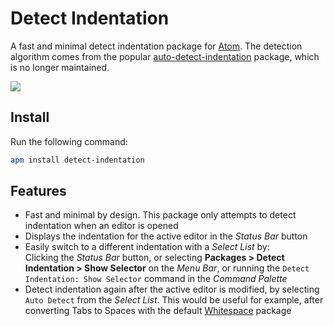 # Detect Indentation

A fast and minimal detect indentation package for [Atom](https://atom.io). The detection algorithm comes from the popular [auto-detect-indentation](https://atom.io/packages/auto-detect-indentation) package, which is no longer maintained.

![](https://user-images.githubusercontent.com/17343833/60067815-a58dc480-96fb-11e9-85f6-c4125e94b8ea.jpg)

## Install

Run the following command:

```bash
apm install detect-indentation
```

## Features

- Fast and minimal by design. This package only attempts to detect indentation when an editor is opened
- Displays the indentation for the active editor in the _Status Bar_ button
- Easily switch to a different indentation with a _Select List_ by:  
Clicking the _Status Bar_ button, or selecting __Packages > Detect Indentation > Show Selector__ on the _Menu Bar_, or running the `Detect Indentation: Show Selector` command in the _Command Palette_
- Detect indentation again after the active editor is modified, by selecting `Auto Detect` from the _Select List_. This would be useful for example, after converting Tabs to Spaces with the default [Whitespace](https://atom.io/packages/whitespace) package
